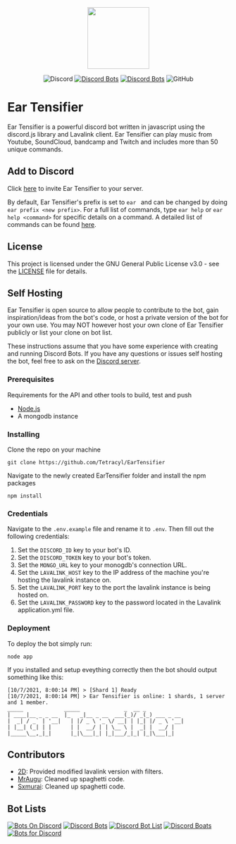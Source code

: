 <div align="center">
    <img src="https://github.com/Tetracyl/EarTensifier/blob/master/assets/eartensifier.png?raw=true" width="140px" height="140px" /><br>
</div>

<div align="center">

![Discord](https://img.shields.io/discord/473426453204172811?color=7289DA)
[![Discord Bots](https://top.gg/api/widget/status/472714545723342848.svg?noavatar=true)](https://top.gg/bot/472714545723342848)
[![Discord Bots](https://top.gg/api/widget/servers/472714545723342848.svg?noavatar=true)](https://top.gg/bot/472714545723342848)
![GitHub](https://img.shields.io/github/license/Tetracyl/EarTensifier)

</div>

<h1>Ear Tensifier</h1>

Ear Tensifier is a powerful discord bot written in javascript using the discord.js library and Lavalink client. Ear Tensifier can play music from Youtube, SoundCloud, bandcamp and Twitch and includes more than 50 unique commands.

## Add to Discord
Click [here](https://eartensifier.net/invite) to invite Ear Tensifier to your server. 

By default, Ear Tensifier's prefix is set to `ear `  and can be changed by doing `ear prefix <new prefix>`. For a full list of commands, type `ear help` or `ear help <command>` for specific details on a command. A detailed list of commands can be found [here](https://eartensifier.net/commands).

## License
This project is licensed under the GNU General Public License v3.0 - see the [LICENSE](LICENSE) file for details.

## Self Hosting
Ear Tensifier is open source to allow people to contribute to the bot, gain inspiration/ideas from the bot's code, or host a private version of the bot for your own use. You may NOT however host your own clone of Ear Tensifier publicly or list your clone on bot list.

These instructions assume that you have some experience with creating and running Discord Bots. If you have any questions or issues self hosting the bot, feel free to ask on the [Discord server](https://discord.gg/xKgKMAP).

### Prerequisites

Requirements for the API and other tools to build, test and push 
- [Node.js](https://nodejs.org/en/download/)
- A mongodb instance 

### Installing

Clone the repo on your machine

    git clone https://github.com/Tetracyl/EarTensifier

Navigate to the newly created EarTensifier folder and install the npm packages

    npm install

### Credentials

Navigate to the `.env.example` file and rename it to `.env`. 
Then fill out the following credentials:

1. Set the `DISCORD_ID` key to your bot's ID.
2. Set the `DISCORD_TOKEN` key to your bot's token.
3. Set the `MONGO_URL` key to your monogdb's connection URL.
4. Set the `LAVALINK_HOST` key to the IP address of the machine you're hosting the lavalink instance on.
5. Set the `LAVALINK_PORT` key to the port the lavalink instance is being hosted on.
6. Set the `LAVALINK_PASSWORD` key to the password located in the Lavalink application.yml file.

### Deployment

To deploy the bot simply run:

    node app

If you installed and setup eveything correctly then the bot should output something like this:

    [10/7/2021, 8:00:14 PM] > [Shard 1] Ready
    [10/7/2021, 8:00:14 PM] > Ear Tensifier is online: 1 shards, 1 server and 1 member.
    _____             _____              _  __ _ 
    | ____|__ _ _ __  |_   _|__ _ __  ___(_)/ _(_) ___ _ __
    |  _| / _` | '__|   | |/ _ \ '_ \/ __| | |_| |/ _ \ '__|
    | |__| (_| | |      | |  __/ | | \__ \ |  _| |  __/ |
    |_____\__,_|_|      |_|\___|_| |_|___/_|_| |_|\___|_|
            

## Contributors
- [2D](https://github.com/MeLike2D): Provided modified lavalink version with filters.
- [MrAugu](https://github.com/MrAugu): Cleaned up spaghetti code.
- [Sxmurai](https://github.com/Sxmurai/): Cleaned up spaghetti code.

## Bot Lists
[![Bots On Discord](https://bots.ondiscord.xyz/bots/472714545723342848/embed?theme=dark&showGuilds=true)](https://bots.ondiscord.xyz/bots/472714545723342848)
[![Discord Bots](https://top.gg/api/widget/472714545723342848.svg)](https://top.gg/bot/472714545723342848)
[![Discord Bot List](https://discordbotlist.com/api/bots/ear-tensifier/widget)](https://discordbotlist.com/bots/ear-tensifier)
[![Discord Boats](https://discord.boats/api/widget/472714545723342848)](https://discord.boats/bot/472714545723342848)
[![Bots for Discord](https://botsfordiscord.com/api/bot/472714545723342848/widget)](https://botsfordiscord.com/bots/472714545723342848)
